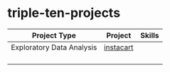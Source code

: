 # triple-ten-projects

|   Project Type  | Project    | Skills | 
| -------- | ------- |------- |
|     Exploratory Data Analysis  |   [instacart](projects/instacart-eda)  |  | 
|          |         |       | 
|          |         |         | 
|          |         |         | 
|          |         |         | 


